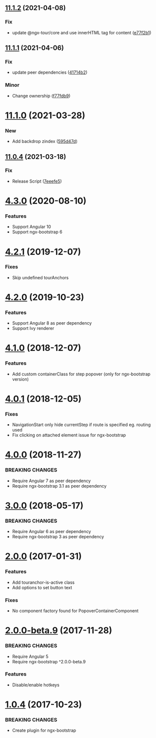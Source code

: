 ## [11.1.2](https://github.com/ngx-tour/ngx-tour-ngx-bootstrap/compare/v11.1.1...v11.1.2) (2021-04-08)


### Fix

* update @ngx-tour/core and use innerHTML tag for content ([e77f2b1](https://github.com/ngx-tour/ngx-tour-ngx-bootstrap/commit/e77f2b174ebc6739961064d9c2768fced84928b6))

## [11.1.1](https://github.com/ngx-tour/ngx-tour-ngx-bootstrap/compare/v11.1.0...v11.1.1) (2021-04-06)


### Fix

* update peer dependencies ([41714b2](https://github.com/ngx-tour/ngx-tour-ngx-bootstrap/commit/41714b26a7f576c88be2533137b3bc12bb006354))

### Minor

* Change ownership ([f77fdb9](https://github.com/ngx-tour/ngx-tour-ngx-bootstrap/commit/f77fdb905cd215dd9812f107a60b5c88a2726c39))

# [11.1.0](https://github.com/ngx-tour/ngx-tour-ngx-bootstrap/compare/v11.0.4...v11.1.0) (2021-03-28)

### New

- Add backdrop zindex ([595d47d](https://github.com/ngx-tour/ngx-tour-ngx-bootstrap/commit/595d47de766e9464bf6d1ae29de63059e31ab0af))

## [11.0.4](https://github.com/ngx-tour/ngx-tour-ngx-bootstrap/compare/v11.0.3...v11.0.4) (2021-03-18)

### Fix

- Release Script ([7eeefe5](https://github.com/ngx-tour/ngx-tour-ngx-bootstrap/commit/7eeefe5e94d2cd9f07d0ba60c2b7748462c9857b))

<a name="4.3.0"></a>

# [4.3.0](https://github.com/isaacplmann/ngx-tour) (2020-08-10)

### Features

- Support Angular 10
- Support ngx-bootstrap 6

<a name="4.2.1"></a>

# [4.2.1](https://github.com/isaacplmann/ngx-tour) (2019-12-07)

### Fixes

- Skip undefined tourAnchors

<a name="4.2.0"></a>

# [4.2.0](https://github.com/isaacplmann/ngx-tour) (2019-10-23)

### Features

- Support Angular 8 as peer dependency
- Support Ivy renderer

<a name="4.1.0"></a>

# [4.1.0](https://github.com/isaacplmann/ngx-tour) (2018-12-07)

### Features

- Add custom containerClass for step popover (only for ngx-bootstrap version)

<a name="4.0.1"></a>

# [4.0.1](https://github.com/isaacplmann/ngx-tour) (2018-12-05)

### Fixes

- NavigationStart only hide currentStep if route is specified eg. routing used
- Fix clicking on attached element issue for ngx-bootstrap

<a name="4.0.0"></a>

# [4.0.0](https://github.com/isaacplmann/ngx-tour) (2018-11-27)

### BREAKING CHANGES

- Require Angular 7 as peer dependency
- Require ngx-bootstrap 3.1 as peer dependency

<a name="3.0.0"></a>

# [3.0.0](https://github.com/isaacplmann/ngx-tour) (2018-05-17)

### BREAKING CHANGES

- Require Angular 6 as peer dependency
- Require ngx-bootstrap 3 as peer dependency

<a name="2.0.0"></a>

# [2.0.0](https://github.com/isaacplmann/ngx-tour) (2017-01-31)

### Features

- Add touranchor-is-active class
- Add options to set button text

### Fixes

- No component factory found for PopoverContainerComponent

<a name="2.0.0-beta.9"></a>

# [2.0.0-beta.9](https://github.com/isaacplmann/ngx-tour) (2017-11-28)

### BREAKING CHANGES

- Require Angular 5
- Require ngx-bootstrap ^2.0.0-beta.9

### Features

- Disable/enable hotkeys

<a name="1.0.4"></a>

# [1.0.4](https://github.com/isaacplmann/ngx-tour) (2017-10-23)

### BREAKING CHANGES

- Create plugin for ngx-bootstrap

